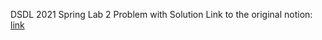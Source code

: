 DSDL 2021 Spring Lab 2 Problem with Solution
Link to the original notion: [link](https://www.notion.so/Lab-2-4703c5f7fd4b417cb86f6d5501489b9b)
